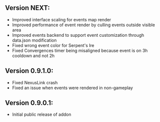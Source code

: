 ## Version NEXT:
- Improved interface scaling for events map render
- Improved performance of event render by culling events outside visible area
- Improved events backend to support event customization through data.json modification
- Fixed wrong event color for Serpent's Ire
- Fixed Convergences timer being misaligned because event is on 3h cooldown and not 2h

## Version 0.9.1.0:
- Fixed NexusLink crash
- Fixed an issue when events were rendered in non-gameplay

## Version 0.9.0.1:
- Initial public release of addon